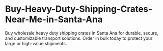 # Buy-Heavy-Duty-Shipping-Crates-Near-Me-in-Santa-Ana
Buy wholesale heavy duty shipping crates in Santa Ana for durable, secure, and customizable transport solutions. Order in bulk today to protect your large or high-value shipments.
